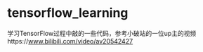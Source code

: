 # tensorflow_learning
学习TensorFlow过程中敲的一些代码，参考小破站的一位up主的视频https://www.bilibili.com/video/av20542427
